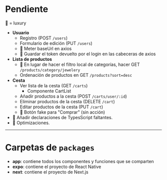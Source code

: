 # Pendiente

💎 = luxury

- **Usuario**
  - Registro (POST `/users`)
  - Formulario de edición (PUT `/users`)
  - 💎 Meter baseUrl en axios
  - 💎 Guardar el token devuelto por el login en las cabeceras de axios
- **Lista de productos**
  - 💎 En lugar de hacer el filtro local de categorías, hacer GET `/products/category/jewelery`
  - Ordenación de productos en GET `/products?sort=desc`
- **Cesta**
  - Ver lista de la cesta (GET `/carts`)
    - Componente CartList
  - Añadir productos a la cesta (POST `/carts/user/:id`)
  - Eliminar productos de la cesta (DELETE `/cart`)
  - Editar productos de la cesta (PUT `/cart`)
  - 💎 Botón fake para "Comprar" (sin acción)
- 💎 Añadir declaraciones de TypesScript faltantes.
- 💎 Optimizaciones.



---



# Carpetas de `packages`

- **app**: contiene todos los componentes y funciones que se comparten
- **expo**: contiene el proyecto de React Native
- **next**: contiene el proyecto de Next.js


